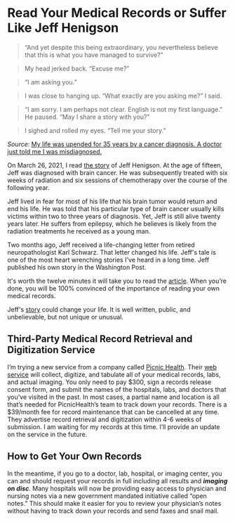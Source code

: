 # Read Your Medical Records or Suffer Like Jeff Henigson

> “And yet despite this being extraordinary, you nevertheless believe that this is what you have managed to survive?”

> My head jerked back. “Excuse me?”

> “I am asking you.”

> I was close to hanging up. “What exactly are you asking me?” I said.

> “I am sorry. I am perhaps not clear. English is not my first language.” He paused. “May I share a story with you?”

> I sighed and rolled my eyes. “Tell me your story.”

*Source*: [My life was upended for 35 years by a cancer diagnosis. A doctor just told me I was misdiagnosed.](https://www.washingtonpost.com/lifestyle/2021/03/26/my-life-was-upended-35-years-by-cancer-diagnosis-doctor-just-told-me-i-was-misdiagnosed/)

On March 26, 2021, I read [the story](https://www.washingtonpost.com/lifestyle/2021/03/26/my-life-was-upended-35-years-by-cancer-diagnosis-doctor-just-told-me-i-was-misdiagnosed/) of Jeff Henigson. At the age of fifteen, Jeff was diagnosed with brain cancer. He was subsequently treated with six weeks of radiation and six sessions of chemotherapy over the course of the following year.

Jeff lived in fear for most of his life that his brain tumor would return and end his life. He was told that his particular type of brain cancer usually kills victims within two to three years of diagnosis. Yet, Jeff is still alive twenty years later. He suffers from epilepsy, which he believes is likely from the radiation treatments he received as a young man.

Two months ago, Jeff received a life-changing letter from retired neuropathologist Karl Schwarz. That letter changed his life. Jeff's tale is one of the most heart wrenching stories I've heard in a long time. Jeff published his own story in the Washington Post.

It's worth the twelve minutes it will take you to read the [article](https://www.washingtonpost.com/lifestyle/2021/03/26/my-life-was-upended-35-years-by-cancer-diagnosis-doctor-just-told-me-i-was-misdiagnosed/). When you’re done, you will be 100% convinced of the importance of reading your own medical records.

Jeff's [story](https://www.washingtonpost.com/lifestyle/2021/03/26/my-life-was-upended-35-years-by-cancer-diagnosis-doctor-just-told-me-i-was-misdiagnosed/) could change your life. It is well written, public, and unbelievable, but not unique or unusual.

## Third-Party Medical Record Retrieval and Digitization Service
I’m trying a new service from a company called [Picnic Health](https://picnichealth.com/). Their [web service](https://app.picnichealth.com/onboard/account/get-started) will collect, digitize, and tabulate all of your medical records, labs, and actual imaging. You only need to pay $300, sign a records release consent form, and submit the names of the hospitals, labs, and doctors that you’ve visited in the past. In most cases, a partial name and location is all that’s needed for PicnicHealth’s team to track down your records. There is a $39/month fee for record maintenance that can be cancelled at any time. They advertise record retrieval and digitization within 4-6 weeks of submission. I am waiting for my records at this time. I’ll provide an update on the service in the future.

## How to Get Your Own Records

In the meantime, if you go to a doctor, lab, hospital, or imaging center, you can and should request your records in full including all results and ***imaging on disc***. Many hospitals will now be providing easy access to physician and nursing notes via a new government mandated initiative called “open notes.” This should make it easier for you to review your physician’s notes without having to track down your records and send faxes and snail mail.
